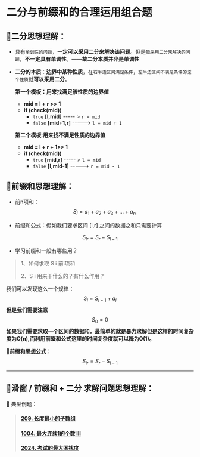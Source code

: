 # 二分与前缀和的合理运用组合题

## **📝二分思想理解：**

- 具有`单调性的问题`，**一定可以采用二分来解决该问题**。但是`能采用二分来解决的问题`，**不一定具有单调性**。——**故二分本质并非是单调性**

- **二分的本质**：**边界中某种性质**，在`右半边区间满足条件`，`左半边区间不满足条件的这个性质`就**可以采用二分**。

  **第一个模板：用来找满足该性质的边界值**

  - **mid = l + r >> 1**
  - **if (check(mid))** 
    - `true` **[l,mid]** ----- > `r = mid`
    - `false` **[mid+1,r]** -----> `l = mid + 1`

  **第二个模板:用来找不满足性质的边界值**

  - **mid = l + r + 1>> 1**
  - **if (check(mid))** 
    - `true` **[mid,r]** ----- > `l = mid`
    - `false` **[l,mid-1]** -----> `r = mid - 1`

 ## **📝前缀和思想理解：**

- 前n项和：
  $$
  S_i = a_1 + a_2 + a_3 + ... + a_n
  $$

- 前缀和公式：假如我们要求区间 [l,r] 之间的数据之和只需要计算

$$
S_{lr} = S_{r} - S_{l-1}
$$

- 学习前缀和一般有哪些用？

> 1、如何求取 S i 前i项和
>
> 2、S i 用来干什么的？有什么作用？

我们可以发现这么一个规律：
$$
S_i = S_{i-1} + a_{i}
$$
**但是我们需要注意**
$$
S_0 = 0
$$
**如果我们需要求取一个区间的数据和，最简单的就是暴力求解但是这样的时间复杂度为O(n),而利用前缀和公式这里的时间复杂度就可以降为O(1)。**

**📝前缀和思想公式：**
$$
S_{lr} = S_{r} - S_{l-1}
$$

****
## **📝滑窗 / 前缀和 + 二分 求解问题思想理解：**



📑 典型例题：

> #### [209. 长度最小的子数组](https://leetcode-cn.com/problems/minimum-size-subarray-sum/)
>
> #### [1004. 最大连续1的个数 III](https://leetcode-cn.com/problems/max-consecutive-ones-iii/)
>
> #### [2024. 考试的最大困扰度](https://leetcode-cn.com/problems/maximize-the-confusion-of-an-exam/)